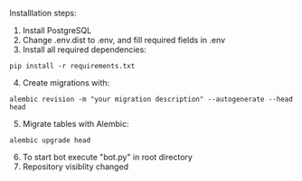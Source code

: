 Installlation steps:
1. Install PostgreSQL
2. Change .env.dist to .env, and fill required fields in .env
3. Install all required dependencies: 
``` 
pip install -r requirements.txt
```
4. Create migrations with: 
``` 
alembic revision -m "your migration description" --autogenerate --head head
```
5. Migrate tables with Alembic:
```
alembic upgrade head
```
6. To start bot execute "bot.py" in root directory 
7. Repository visiblity changed